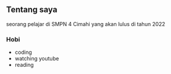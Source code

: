 ## Tentang saya

seorang pelajar di SMPN 4 Cimahi yang akan lulus di tahun 2022

### Hobi
- coding
- watching youtube
- reading
